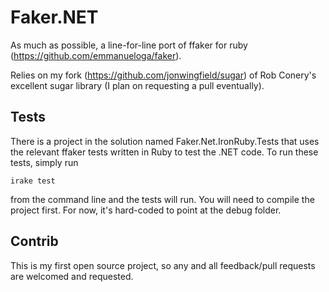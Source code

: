 Faker.NET
================================================

As much as possible, a line-for-line port of ffaker for ruby (https://github.com/emmanueloga/faker).

Relies on my fork (https://github.com/jonwingfield/sugar) of Rob Conery's excellent sugar library (I plan on requesting a pull eventually).


Tests
------------------------------------------------

There is a project in the solution named Faker.Net.IronRuby.Tests that uses the relevant ffaker tests written in Ruby to test the .NET code.
To run these tests, simply run 
  
	irake test

from the command line and the tests will run.  You will need to compile the project first.  For now, it's hard-coded to point at the debug folder.


Contrib
------------------------------------------------
This is my first open source project, so any and all feedback/pull requests are welcomed and requested.

